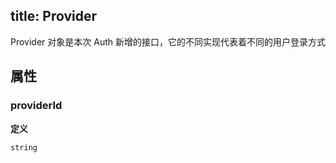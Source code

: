 
title: Provider
---

Provider 对象是本次 Auth 新增的接口，它的不同实现代表着不同的用户登录方式

## 属性
### providerId

**定义**

```js
string
```
